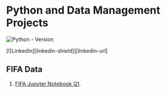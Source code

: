 # Python and Data Management Projects
![Python - Version](https://img.shields.io/badge/PYTHON-3.11-red?style=for-the-badge&logo=python&logoColor=white)  

[![LinkedIn][linkedin-shield]][linkedin-url]

## FIFA Data
1.  [FIFA Jupyter Notebook Q1](https://github.com/Dandata0101/MBS-projects/blob/main/Q01_fifa.ipynb "FIFA Jupyter Notebook").




